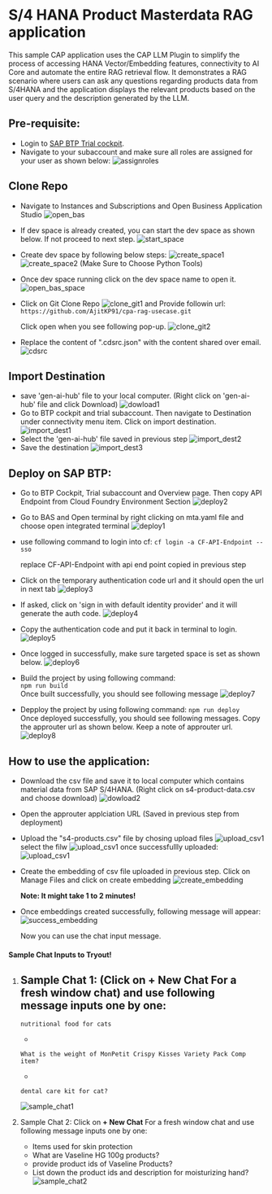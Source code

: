 #  S/4 HANA Product Masterdata RAG application

This sample CAP application uses the CAP LLM Plugin to simplify the process of accessing HANA Vector/Embedding features, connectivity to AI Core and automate the entire RAG retrieval flow. It demonstrates a RAG scenario where users can ask any questions regarding products data from S/4HANA and the application displays the relevant products based on the user query and the description generated by the LLM.

## Pre-requisite:

-   Login to [SAP BTP Trial cockpit](https://account.hanatrial.ondemand.com/trial/#/home/trial).
-   Navigate to your subaccount and make sure all roles are assigned for your user as shown below:
![assignroles](images/assignroles.png)

## Clone Repo

-   Navigate to Instances and Subscriptions and Open Business Application Studio
    ![open_bas](images/open_bas.png)

-   If dev space is already created, you can start the dev space as shown below. If not proceed to next step. 
    ![start_space](images/start_space.png)

-   Create dev space by following below steps:
    ![create_space1](images/create_space1.png)
    ![create_space2](images/create_space2.png)
    (Make Sure to Choose Python Tools)

-   Once dev space running click on the dev space name to open it.
    ![open_bas_space](images/open_bas_space.png)

-   Click on Git Clone Repo 
    ![clone_git1](images/clone_git1.png)
    and Provide followin url:
    `https://github.com/AjitKP91/cpa-rag-usecase.git`    
    
    Click open when you see following pop-up.
    ![clone_git2](images/clone_git2.png)
-   Replace the content of  ".cdsrc.json" with the content shared over email.
    ![cdsrc](images/cdsrc.png)

## Import Destination
-   save 'gen-ai-hub' file to your local computer. (Right click on 'gen-ai-hub' file and click Download)
    ![dowload1](images/dowload1.png)
-   Go to BTP cockpit and trial subaccount. Then navigate to Destination under connectivity menu item. Click on import destination.
    ![import_dest1](images/import_dest1.png)
-   Select the 'gen-ai-hub' file saved in previous step
    ![import_dest2](images/import_dest2.png)
-   Save the destination
    ![import_dest3](images/import_dest3.png)


## Deploy on SAP BTP:
-   Go to BTP Cockpit, Trial subaccount and Overview page. Then copy API Endpoint from Cloud Foundry Environment Section
    ![deploy2](images/deploy2.png)
-   Go to BAS and Open terminal by right clicking on mta.yaml file and choose open integrated terminal
    ![deploy1](images/deploy1.png)
-   use following command to login into cf:
    `cf login -a CF-API-Endpoint --sso`    
    
    replace CF-API-Endpoint with api end point copied in previous step
-   Click on the temporary authentication code url and it should open the url in next tab
    ![deploy3](images/deploy3.png)
-   If asked, click on 'sign in with default identity provider' and it will generate the auth code.
    ![deploy4](images/deploy4.png)
-   Copy the authentication code and put it back in terminal to login.
    ![deploy5](images/deploy5.png)
-   Once logged in successfully, make sure targeted space is set as shown below.
    ![deploy6](images/deploy6.png)
-   Build the project by using following command:    
    `npm run build`     
    Once built successfully, you should see following message
    ![deploy7](images/deploy7.png)
-   Depploy the project by using following command:
    `npm run deploy`    
    Once deployed successfully, you should see following messages. Copy the approuter url as shown below. Keep a note of approuter url.
    ![deploy8](images/deploy8.png)

## How to use the application:
-   Download the csv file and save it to local computer which contains material data from SAP S/4HANA. (Right click on s4-product-data.csv and choose download)
    ![dowload2](images/dowload2.png)
-   Open the approuter applciation URL (Saved in previous step from deployment)
-   Upload the "s4-products.csv" file by chosing upload files
    ![upload_csv1](images/upload_csv1.png)
    select the filw
    ![upload_csv1](images/upload_csv2.png)
    once successfullly uploaded:
    ![upload_csv1](images/upload_csv3.png)
-   Create the embedding of csv file uploaded in previous step. Click on Manage Files and click on create embedding
    ![create_embedding](images/create_embedding.png)

    **Note: It might take 1 to 2 minutes!**
-   Once embeddings created successfully, following message will appear:
    ![success_embedding](images/success_embedding.png)

    Now you can use the chat input message. 

#### Sample Chat Inputs to Tryout!

1. Sample Chat 1: (Click on **+ New Chat** For a fresh window chat) and use following message inputs one by one:            
    - 
    ```
    nutritional food for cats
    ```
    - 
    ```
    What is the weight of MonPetit Crispy Kisses Variety Pack Comp item?
    ```
    - 
    ```
    dental care kit for cat?
    ```
    ![sample_chat1](images/sample_chat1.png)
 
2. Sample Chat 2: Click on **+ New Chat** For a fresh window chat and use following message inputs  one by one:    
    - Items used for skin protection
    - What are Vaseline HG 100g products?
    - provide product ids of Vaseline Products?
    - List down the product ids and description for moisturizing hand?
    ![sample_chat2](images/sample_chat2.png)

